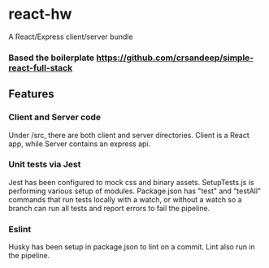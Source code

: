# react-hw
A React/Express client/server bundle

### Based the boilerplate https://github.com/crsandeep/simple-react-full-stack


## Features

### Client and Server code
Under /src, there are both client and server directories.  Client is a React app, while Server contains an express api.

### Unit tests via Jest
Jest has been configured to mock css and binary assets.  SetupTests.js is performing various setup of modules.  Package.json has "test" and "testAll" commands that run tests locally with a watch, or without a watch so a branch can run all tests and report errors to fail the pipeline.

### Eslint
Husky has been setup in package.json to lint on a commit.  Lint also run in the pipeline.
